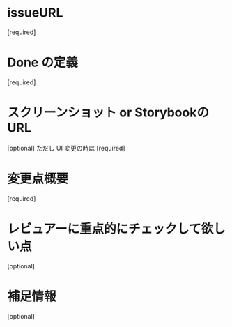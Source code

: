 # issueURL

[required]

# Done の定義

[required]

# スクリーンショット or StorybookのURL

[optional] ただし UI 変更の時は [required]

# 変更点概要

[required]

# レビュアーに重点的にチェックして欲しい点

[optional]

# 補足情報

[optional]
